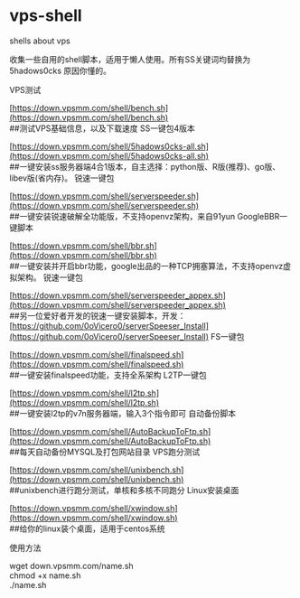 # vps-shell
shells about vps

收集一些自用的shell脚本，适用于懒人使用。所有SS关键词均替换为 5hadows0cks 原因你懂的。


VPS测试

[https://down.vpsmm.com/shell/bench.sh](https://down.vpsmm.com/shell/bench.sh)  
##测试VPS基础信息，以及下载速度
SS一键包4版本

[https://down.vpsmm.com/shell/5hadows0cks-all.sh](https://down.vpsmm.com/shell/5hadows0cks-all.sh)  
##一键安装ss服务器端4合1版本，自主选择：python版、R版(推荐)、go版、libev版(省内存)。
锐速一键包

[https://down.vpsmm.com/shell/serverspeeder.sh](https://down.vpsmm.com/shell/serverspeeder.sh)  
##一键安装锐速破解全功能版，不支持openvz架构，来自91yun
GoogleBBR一键脚本

[https://down.vpsmm.com/shell/bbr.sh](https://down.vpsmm.com/shell/bbr.sh)  
##一键安装并开启bbr功能，google出品的一种TCP拥塞算法，不支持openvz虚拟架构。
锐速一键包

[https://down.vpsmm.com/shell/serverspeeder_appex.sh](https://down.vpsmm.com/shell/serverspeeder_appex.sh)  
##另一位爱好者开发的锐速一键安装脚本，开发：[https://github.com/0oVicero0/serverSpeeser_Install](https://github.com/0oVicero0/serverSpeeser_Install)
FS一键包

[https://down.vpsmm.com/shell/finalspeed.sh](https://down.vpsmm.com/shell/finalspeed.sh)  
##一键安装finalspeed功能，支持全系架构
L2TP一键包

[https://down.vpsmm.com/shell/l2tp.sh](https://down.vpsmm.com/shell/l2tp.sh)  
##一键安装l2tp的v7n服务器端，输入3个指令即可
自动备份脚本

[https://down.vpsmm.com/shell/AutoBackupToFtp.sh](https://down.vpsmm.com/shell/AutoBackupToFtp.sh)  
##每天自动备份MYSQL及打包网站目录
VPS跑分测试

[https://down.vpsmm.com/shell/unixbench.sh](https://down.vpsmm.com/shell/unixbench.sh)  
##unixbench进行跑分测试，单核和多核不同跑分
Linux安装桌面

[https://down.vpsmm.com/shell/xwindow.sh](https://down.vpsmm.com/shell/xwindow.sh)  
##给你的linux装个桌面，适用于centos系统

使用方法

wget down.vpsmm.com/name.sh  
chmod +x name.sh  
./name.sh
